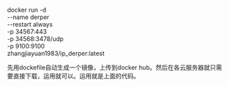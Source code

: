 docker run -d \
  --name derper \
  --restart always \
  -p 34567:443 \
  -p 34568:3478/udp \
  -p 9100:9100 \
  zhangjiayuan1983/ip_derper:latest

  先用dockefile自动生成一个镜像，上传到docker hub。然后在各云服务器就只需要直接下载，运用就可以。运用就是上面的代码。
